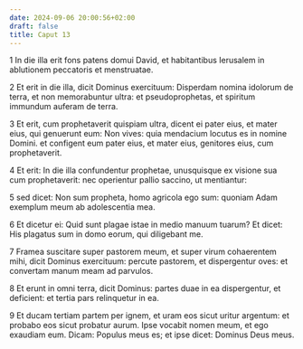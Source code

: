 ```yaml
---
date: 2024-09-06 20:00:56+02:00
draft: false
title: Caput 13
---
```





1 In die illa erit fons patens domui David, et habitantibus Ierusalem in ablutionem peccatoris et menstruatae.

2 Et erit in die illa, dicit Dominus exercituum: Disperdam nomina idolorum de terra, et non memorabuntur ultra: et pseudoprophetas, et spiritum immundum auferam de terra.

3 Et erit, cum prophetaverit quispiam ultra, dicent ei pater eius, et mater eius, qui genuerunt eum: Non vives: quia mendacium locutus es in nomine Domini. et configent eum pater eius, et mater eius, genitores eius, cum prophetaverit.

4 Et erit: In die illa confundentur prophetae, unusquisque ex visione sua cum prophetaverit: nec operientur pallio saccino, ut mentiantur:

5 sed dicet: Non sum propheta, homo agricola ego sum: quoniam Adam exemplum meum ab adolescentia mea.

6 Et dicetur ei: Quid sunt plagae istae in medio manuum tuarum? Et dicet: His plagatus sum in domo eorum, qui diligebant me.

7 Framea suscitare super pastorem meum, et super virum cohaerentem mihi, dicit Dominus exercituum: percute pastorem, et dispergentur oves: et convertam manum meam ad parvulos.

8 Et erunt in omni terra, dicit Dominus: partes duae in ea dispergentur, et deficient: et tertia pars relinquetur in ea.

9 Et ducam tertiam partem per ignem, et uram eos sicut uritur argentum: et probabo eos sicut probatur aurum. Ipse vocabit nomen meum, et ego exaudiam eum. Dicam: Populus meus es; et ipse dicet: Dominus Deus meus.

